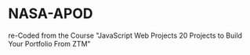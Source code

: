 # NASA-APOD
re-Coded from the Course "JavaScript Web Projects 20 Projects to Build Your Portfolio From ZTM"
